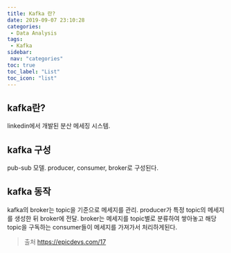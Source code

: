 ```yaml
---
title: Kafka 란?
date: 2019-09-07 23:10:28
categories: 
 - Data Analysis
tags: 
 - Kafka
sidebar:
 nav: "categories"
toc: true
toc_label: "List"
toc_icon: "list"
---
```


## kafka란? 
linkedin에서 개발된 분산 메세징 시스템. 

## kafka 구성
pub-sub 모델. producer, consumer, broker로 구성된다.

## kafka 동작
kafka의 broker는 topic을 기준으로 메세지를 관리. producer가 특정 topic의 메세지를 생성한 뒤 broker에 전달. broker는 메세지를 topic별로 분류하여 쌓아놓고 해당 topic을 구독하는 consumer들이 메세지를 가져가서 처리하게된다. 

> 출처 https://epicdevs.com/17